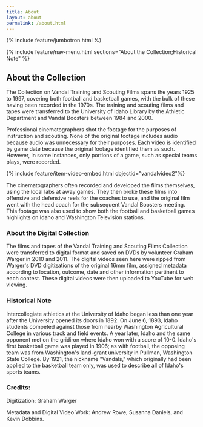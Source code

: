 ```yaml
---
title: About
layout: about
permalink: /about.html
---
```


{% include feature/jumbotron.html %} 

{% include feature/nav-menu.html sections="About the Collection;Historical Note" %} 

## About the Collection

The Collection on Vandal Training and Scouting Films spans the years 1925 to 1997, covering both football and basketball games, with the bulk of these having been recorded in the 1970s. The training and scouting films and tapes were transferred to the University of Idaho Library by the Athletic Department and Vandal Boosters between 1984 and 2000.

Professional cinematographers shot the footage for the purposes of instruction and scouting. None of the original footage includes audio because audio was unnecessary for their purposes. Each video is identified by game date because the original footage identified them as such. However, in some instances, only portions of a game, such as special teams plays, were recorded.

{% include feature/item-video-embed.html objectid="vandalvideo2"%}

The cinematographers often recorded and developed the films themselves, using the local labs at away games. They then broke these films into offensive and defensive reels for the coaches to use, and the original film went with the head coach for the subsequent Vandal Boosters meeting. This footage was also used to show both the football and basketball games highlights on Idaho and Washington Television stations.

### About the Digital Collection

The films and tapes of the Vandal Training and Scouting Films Collection were transferred to digital format and saved on DVDs by volunteer Graham Warger in 2010 and 2011. The digital videos seen here were ripped from Warger's DVD digitizations of the original 16mm film, assigned metadata according to location, outcome, date and other information pertinent to each contest. These digital videos were then uploaded to YouTube for web viewing.

### Historical Note

Intercollegiate athletics at the University of Idaho began less than one year after the University opened its doors in 1892. On June 6, 1893, Idaho students competed against those from nearby Washington Agricultural College in various track and field events. A year later, Idaho and the same opponent met on the gridiron where Idaho won with a score of 10-0. Idaho's first basketball game was played in 1906; as with football, the opposing team was from Washington's land-grant university in Pullman, Washington State College. By 1921, the nickname "Vandals," which originally had been applied to the basketball team only, was used to describe all of Idaho's sports teams. 

### Credits:

Digitization: Graham Warger

Metadata and Digital Video Work: Andrew Rowe, Susanna Daniels, and Kevin Dobbins.


<div class="clearfix"></div>

